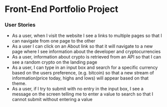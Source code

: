 # Front-End Portfolio Project 

### User Stories 


- As a user, when I visit the website I see a links to multiple pages so that I can navigate from one page to the other
- As a user I can click on an About link so that it will navigate to a new page where I see information about the developer and cryptocurrencies
- As a user, information about crypto is retrieved from an API so that I can see a random crypto on the landing page
- As a user, I can type in an input box and search for a specific currency based on the users preference, (e.g. bitcoin) so that a new stream of information(price today, highs and lows) will appear based on that theme.
- As a user, if I try to submit with no entry in the input box, I see a message on the screen telling me to enter a value to search so that I cannot submit without entering a value
